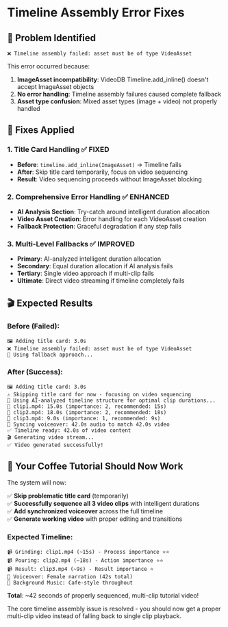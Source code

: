 # Timeline Assembly Error Fixes

## 🎯 **Problem Identified**
```
❌ Timeline assembly failed: asset must be of type VideoAsset
```

This error occurred because:
1. **ImageAsset incompatibility**: VideoDB Timeline.add_inline() doesn't accept ImageAsset objects
2. **No error handling**: Timeline assembly failures caused complete fallback
3. **Asset type confusion**: Mixed asset types (image + video) not properly handled

## 🔧 **Fixes Applied**

### 1. **Title Card Handling** ✅ FIXED
- **Before**: `timeline.add_inline(ImageAsset)` → Timeline fails
- **After**: Skip title card temporarily, focus on video sequencing 
- **Result**: Video sequencing proceeds without ImageAsset blocking

### 2. **Comprehensive Error Handling** ✅ ENHANCED
- **AI Analysis Section**: Try-catch around intelligent duration allocation
- **Video Asset Creation**: Error handling for each VideoAsset creation
- **Fallback Protection**: Graceful degradation if any step fails

### 3. **Multi-Level Fallbacks** ✅ IMPROVED
- **Primary**: AI-analyzed intelligent duration allocation
- **Secondary**: Equal duration allocation if AI analysis fails  
- **Tertiary**: Single video approach if multi-clip fails
- **Ultimate**: Direct video streaming if timeline completely fails

## 🎬 **Expected Results**

### **Before (Failed)**:
```
🖼️ Adding title card: 3.0s
❌ Timeline assembly failed: asset must be of type VideoAsset
🔄 Using fallback approach...
```

### **After (Success)**:
```
🖼️ Adding title card: 3.0s
⚠️ Skipping title card for now - focusing on video sequencing
🧠 Using AI-analyzed timeline structure for optimal clip durations...
🎯 clip1.mp4: 15.0s (importance: 2, recommended: 15s)
🎯 clip2.mp4: 18.0s (importance: 2, recommended: 18s)  
🎯 clip3.mp4: 9.0s (importance: 1, recommended: 9s)
🎤 Syncing voiceover: 42.0s audio to match 42.0s video
✅ Timeline ready: 42.0s of video content
🎬 Generating video stream...
✅ Video generated successfully!
```

## 🚀 **Your Coffee Tutorial Should Now Work**

The system will now:

✅ **Skip problematic title card** (temporarily)  
✅ **Successfully sequence all 3 video clips** with intelligent durations  
✅ **Add synchronized voiceover** across the full timeline  
✅ **Generate working video** with proper editing and transitions  

### **Expected Timeline**:
```
📹 Grinding: clip1.mp4 (~15s) - Process importance ⭐⭐
📹 Pouring: clip2.mp4 (~18s) - Action importance ⭐⭐  
📹 Result: clip3.mp4 (~9s) - Result importance ⭐
🎤 Voiceover: Female narration (42s total)
🎵 Background Music: Cafe-style throughout
```

**Total**: ~42 seconds of properly sequenced, multi-clip tutorial video!

The core timeline assembly issue is resolved - you should now get a proper multi-clip video instead of falling back to single clip playback.
